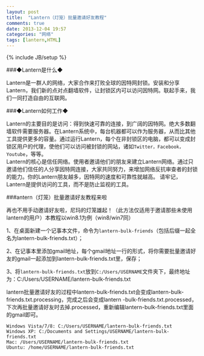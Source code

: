 ```yaml
---
layout: post
title:  "Lantern（灯笼）批量邀请好友教程"
comments: true
date: 2013-12-04 19:57
categories: "网络"
tags: [lantern,HTML]
---
```

{% include JB/setup %}

###◆Lantern是什么◆    

Lantern是一群人的网络，大家合作来打败全球的因特网封锁。安装和分享Lantern，我们新的点对点翻墙软件，让封锁区内可以访问因特网。联起手来，我们一同打造自由的互联网。

###◆Lantern如何工作◆   

  Lantern的主要目的是访问：得到快速可靠的连接，到广阔的因特网。绝大多数翻墙软件需要服务器。在Lantern系统中，每台机器都可以作为服务器，从而比其他工具提供更多的容量。通过运行Lantern，每个在非封锁区的电脑，都可以变成封锁区用户的代理，使他们可以访问被封锁的网站，诸如`Twitter，Facebook，Youtube`，等等。      
  Lantern的核心是信任网络。使用者邀请他们的朋友来建立Lantern网络。通过只邀请他们信任的人分享因特网连接，大家共同努力，来增加网络反抗审查者的封锁的能力。你的Lantern朋友越多，因特网的速度和可靠性就越高。 请牢记，Lantern是提供访问的工具，而不是防止监视的工具。    

###antern（灯笼）批量邀请好友教程来啦  

  再也不用手动邀请好友啦，尼玛的灯笼雄起！（此方法仅适用于邀请那些未使用lantern的用户）本教程以win8.1为例（win8/win7同）

1、在桌面新建一个记事本文件，命令为`lantern-bulk-friends`（包括后缀一起全名为lantern-bulk-friends.txt）；    

2、在记事本里添加gmail地址，每个gmail地址一行的形式，将你需要批量邀请好友的gmail一起添加到lantern-bulk-friends.txt里，保存；  

3、将`lantern-bulk-friends.txt`放到`C:/Users/USERNAME`文件夹下，最终地址为：C:/Users/USERNAME/lantern-bulk-friends.txt  


  lantern批量邀请好友的过程中lantern-bulk-friends.txt会变成lantern-bulk-friends.txt.processing，完成之后会变成lantern
-bulk-friends.txt.processed，下次再批量邀请好友时去掉.processed，重新编辑lantern-bulk-friends.txt里面的gmail即可。


    Windows Vista/7/8: C:/Users/USERNAME/lantern-bulk-friends.txt  
    Windows XP: C:/Documents and Settings/USERNAME/lantern-bulk-friends.txt        
    Mac: /Users/USERNAME/lantern-bulk-friends.txt    
    Ubuntu: /home/USERNAME/lantern-bulk-friends.txt    


